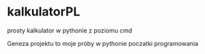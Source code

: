 # kalkulatorPL
prosty kalkulator w pythonie z poziomu cmd

Geneza projektu to moje próby w pythonie poczatki programowania
